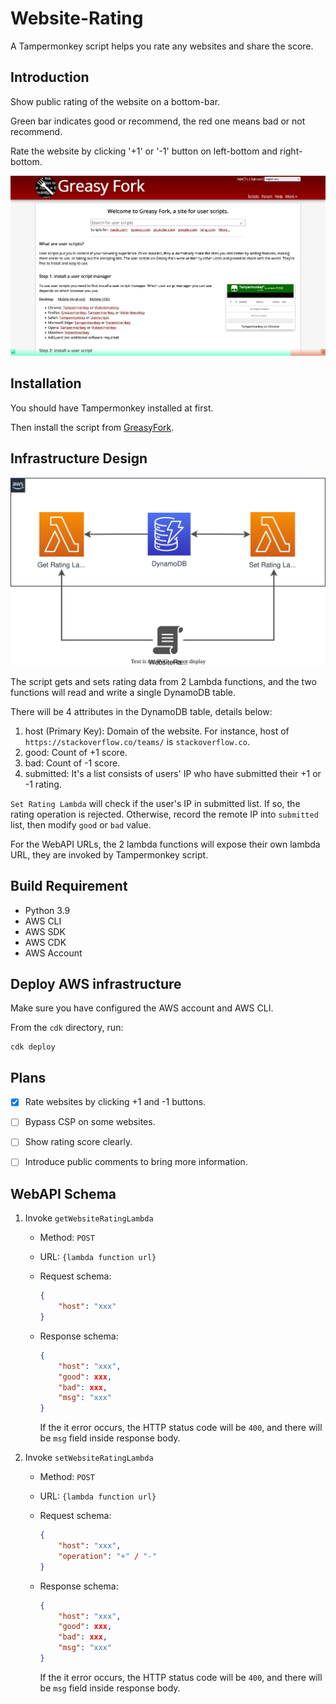 # Website-Rating
A Tampermonkey script helps you rate any websites and share the score.

## Introduction
Show public rating of the website on a bottom-bar.

Green bar indicates good or recommend, the red one means bad or not recommend.

Rate the website by clicking '+1' or '-1' button on left-bottom and right-bottom.

![sample](./sample.png)

## Installation
You should have Tampermonkey installed at first.

Then install the script from [GreasyFork](https://greasyfork.org/zh-CN/scripts/464809-website-rating).

## Infrastructure Design
![infra](./infra_design.svg)

The script gets and sets rating data from 2 Lambda functions, and the two functions will read and write a single DynamoDB table.

There will be 4 attributes in the DynamoDB table, details below:
1. host (Primary Key): Domain of the website. For instance, host of `https://stackoverflow.co/teams/` is `stackoverflow.co`.
2. good: Count of +1 score.
3. bad: Count of -1 score.
4. submitted: It's a list consists of users' IP who have submitted their +1 or -1 rating.

`Set Rating Lambda` will check if the user's IP in submitted list. If so, the rating operation is rejected. Otherwise, record the remote IP into `submitted` list, then modify `good` or `bad` value.

For the WebAPI URLs, the 2 lambda functions will expose their own lambda URL, they are invoked by Tampermonkey script.

## Build Requirement
- Python 3.9
- AWS CLI
- AWS SDK
- AWS CDK
- AWS Account

## Deploy AWS infrastructure
Make sure you have configured the AWS account and AWS CLI.

From the `cdk` directory, run:
```shell
cdk deploy
```

## Plans

- [x] Rate websites by clicking +1 and -1 buttons.
- [ ] Bypass CSP on some websites.
- [ ] Show rating score clearly.
- [ ] Introduce public comments to bring more information.


## WebAPI Schema
1. Invoke `getWebsiteRatingLambda`

    - Method: `POST`

    - URL: `{lambda function url}`

    - Request schema:
        ```json
        {
            "host": "xxx"
        }
        ```
    
    - Response schema:
        ```json
        {
            "host": "xxx",
            "good": xxx,
            "bad": xxx,
            "msg": "xxx"
        }
        ```
        If the it error occurs, the HTTP status code will be `400`, and there will be `msg` field inside response body.

2. Invoke `setWebsiteRatingLambda`
   
   - Method: `POST`

    - URL: `{lambda function url}`

    - Request schema:
        ```json
        {
            "host": "xxx",
            "operation": "+" / "-"
        }
        ```
    
    - Response schema:
        ```json
        {
            "host": "xxx",
            "good": xxx,
            "bad": xxx,
            "msg": "xxx"
        }
        ```
        If the it error occurs, the HTTP status code will be `400`, and there will be `msg` field inside response body.